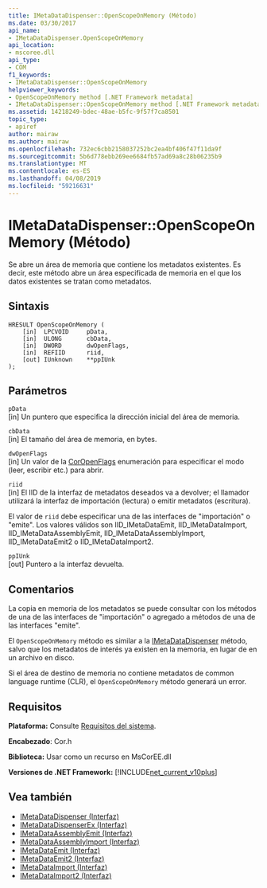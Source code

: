 ```yaml
---
title: IMetaDataDispenser::OpenScopeOnMemory (Método)
ms.date: 03/30/2017
api_name:
- IMetaDataDispenser.OpenScopeOnMemory
api_location:
- mscoree.dll
api_type:
- COM
f1_keywords:
- IMetaDataDispenser::OpenScopeOnMemory
helpviewer_keywords:
- OpenScopeOnMemory method [.NET Framework metadata]
- IMetaDataDispenser::OpenScopeOnMemory method [.NET Framework metadata]
ms.assetid: 14218249-bdec-48ae-b5fc-9f57f7ca8501
topic_type:
- apiref
author: mairaw
ms.author: mairaw
ms.openlocfilehash: 732ec6cbb2158037252bc2ea4bf406f47f11da9f
ms.sourcegitcommit: 5b6d778ebb269ee6684fb57ad69a8c28b06235b9
ms.translationtype: MT
ms.contentlocale: es-ES
ms.lasthandoff: 04/08/2019
ms.locfileid: "59216631"
---
```

# <a name="imetadatadispenseropenscopeonmemory-method"></a>IMetaDataDispenser::OpenScopeOnMemory (Método)
Se abre un área de memoria que contiene los metadatos existentes. Es decir, este método abre un área especificada de memoria en el que los datos existentes se tratan como metadatos.  
  
## <a name="syntax"></a>Sintaxis  
  
```  
HRESULT OpenScopeOnMemory (  
    [in]  LPCVOID     pData,   
    [in]  ULONG       cbData,   
    [in]  DWORD       dwOpenFlags,   
    [in]  REFIID      riid,   
    [out] IUnknown    **ppIUnk  
);  
```  
  
## <a name="parameters"></a>Parámetros  
 `pData`  
 [in] Un puntero que especifica la dirección inicial del área de memoria.  
  
 `cbData`  
 [in] El tamaño del área de memoria, en bytes.  
  
 `dwOpenFlags`  
 [in] Un valor de la [CorOpenFlags](../../../../docs/framework/unmanaged-api/metadata/coropenflags-enumeration.md) enumeración para especificar el modo (leer, escribir etc.) para abrir.  
  
 `riid`  
 [in] El IID de la interfaz de metadatos deseados va a devolver; el llamador utilizará la interfaz de importación (lectura) o emitir metadatos (escritura).  
  
 El valor de `riid` debe especificar una de las interfaces de "importación" o "emite". Los valores válidos son IID_IMetaDataEmit, IID_IMetaDataImport, IID_IMetaDataAssemblyEmit, IID_IMetaDataAssemblyImport, IID_IMetaDataEmit2 o IID_IMetaDataImport2.  
  
 `ppIUnk`  
 [out] Puntero a la interfaz devuelta.  
  
## <a name="remarks"></a>Comentarios  
 La copia en memoria de los metadatos se puede consultar con los métodos de una de las interfaces de "importación" o agregado a métodos de una de las interfaces "emite".  
  
 El `OpenScopeOnMemory` método es similar a la [IMetaDataDispenser](../../../../docs/framework/unmanaged-api/metadata/imetadatadispenser-openscope-method.md) método, salvo que los metadatos de interés ya existen en la memoria, en lugar de en un archivo en disco.  
  
 Si el área de destino de memoria no contiene metadatos de common language runtime (CLR), el `OpenScopeOnMemory` método generará un error.  
  
## <a name="requirements"></a>Requisitos  
 **Plataforma:** Consulte [Requisitos del sistema](../../../../docs/framework/get-started/system-requirements.md).  
  
 **Encabezado**: Cor.h  
  
 **Biblioteca:** Usar como un recurso en MsCorEE.dll  
  
 **Versiones de .NET Framework:** [!INCLUDE[net_current_v10plus](../../../../includes/net-current-v10plus-md.md)]  
  
## <a name="see-also"></a>Vea también

- [IMetaDataDispenser (Interfaz)](../../../../docs/framework/unmanaged-api/metadata/imetadatadispenser-interface.md)
- [IMetaDataDispenserEx (Interfaz)](../../../../docs/framework/unmanaged-api/metadata/imetadatadispenserex-interface.md)
- [IMetaDataAssemblyEmit (Interfaz)](../../../../docs/framework/unmanaged-api/metadata/imetadataassemblyemit-interface.md)
- [IMetaDataAssemblyImport (Interfaz)](../../../../docs/framework/unmanaged-api/metadata/imetadataassemblyimport-interface.md)
- [IMetaDataEmit (Interfaz)](../../../../docs/framework/unmanaged-api/metadata/imetadataemit-interface.md)
- [IMetaDataEmit2 (Interfaz)](../../../../docs/framework/unmanaged-api/metadata/imetadataemit2-interface.md)
- [IMetaDataImport (Interfaz)](../../../../docs/framework/unmanaged-api/metadata/imetadataimport-interface.md)
- [IMetaDataImport2 (Interfaz)](../../../../docs/framework/unmanaged-api/metadata/imetadataimport2-interface.md)
